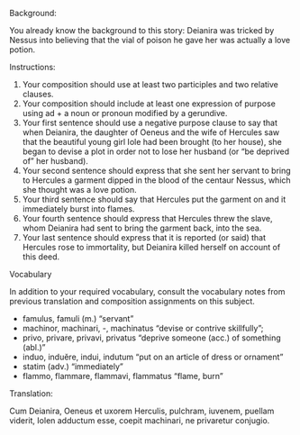 Background:

You already know the background to this story: Deianira was tricked by Nessus into believing that the vial of poison he gave her was actually a love potion.

Instructions:

1. Your composition should use at least two participles and two relative clauses.
1. Your composition should include at least one expression of purpose using ad + a noun or pronoun modified by a gerundive.
1. Your first sentence should use a negative purpose clause to say that when Deianira, the daughter of Oeneus and the wife of Hercules saw that the beautiful young girl Iole had been brought (to her house), she began to devise a plot in order not to lose her husband (or “be deprived of” her husband).
1. Your second sentence should express that she sent her servant to bring to Hercules a garment dipped in the blood of the centaur Nessus, which she thought was a love potion.
1. Your third sentence should say that Hercules put the garment on and it immediately burst into flames.
1. Your fourth sentence should express that Hercules threw the slave, whom Deianira had sent to bring the garment back, into the sea.
1. Your last sentence should express that it is reported (or said) that Hercules rose to immortality, but Deianira killed herself on account of this deed.

Vocabulary

In addition to your required vocabulary, consult the vocabulary notes from previous translation and composition assignments on this subject.

- famulus, famuli (m.) “servant”
- machinor, machinari, -, machinatus “devise or contrive skillfully”;
- privo, privare, privavi, privatus “deprive someone (acc.) of something (abl.)”
- induo, induĕre, indui, indutum “put on an article of dress or ornament”
- statim (adv.) “immediately”
- flammo, flammare, flammavi, flammatus “flame, burn”

Translation: 

Cum Deianira, Oeneus et uxorem 	Herculis, pulchram, iuvenem, puellam viderit, Iolen adductum esse, coepit machinari, ne privaretur conjugio. 


